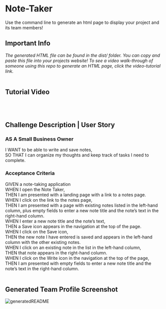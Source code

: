 # Note-Taker
Use the command line to generate an html page to display your project and its team members!

## Important Info  
*The generated HTML file can be found in the dist/ folder. You can copy and paste this file into your projects website!*
*To see a video walk-through of someone using this repo to generate an HTML page, click the video-tutorial link.*
<br/><br/>
## Tutorial Video

<br/><br/>
## Challenge Description | User Story
### **AS A Small Business Owner**  
I WANT to be able to write and save notes,  
SO THAT I can organize my thoughts and keep track of tasks I need to complete.  

### **Acceptance Criteria**

GIVEN a note-taking application  
WHEN I open the Note Taker,  
THEN I am presented with a landing page with a link to a notes page.  
WHEN I click on the link to the notes page,  
THEN I am presented with a page with existing notes listed in the left-hand column, plus empty fields to enter a new note title and the note’s text in the right-hand column.  
WHEN I enter a new note title and the note’s text,  
THEN a Save icon appears in the navigation at the top of the page.  
WHEN I click on the Save icon,  
THEN the new note I have entered is saved and appears in the left-hand column with the other existing notes.  
WHEN I click on an existing note in the list in the left-hand column,  
THEN that note appears in the right-hand column.  
WHEN I click on the Write icon in the navigation at the top of the page,  
THEN I am presented with empty fields to enter a new note title and the note’s text in the right-hand column.  
<br/>
## Generated Team Profile Screenshot
![generatedREADME](./assets/images/generatedHTML.JPG)
